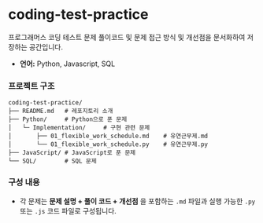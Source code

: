 # coding-test-practice

프로그래머스 코딩 테스트 문제 풀이코드 및 문제 접근 방식 및 개선점을 문서화하여 저장하는 공간입니다.

- **언어:** Python, Javascript, SQL

### 프로젝트 구조

```plaintext
coding-test-practice/
├── README.md   # 레포지토리 소개
├── Python/     # Python으로 푼 문제
│   └─ Implementation/     # 구현 관련 문제
│       ├── 01_flexible_work_schedule.md    # 유연근무제.md
│       └── 01_flexible_work_schedule.py    # 유연근무제.py
├── JavaScript/ # JavaScript로 푼 문제
└── SQL/        # SQL 문제
```

### 구성 내용

- 각 문제는 **문제 설명 + 풀이 코드 + 개선점** 을 포함하는 `.md` 파일과 실행 가능한 `.py` 또는 `.js` 코드 파일로 구성됩니다.
